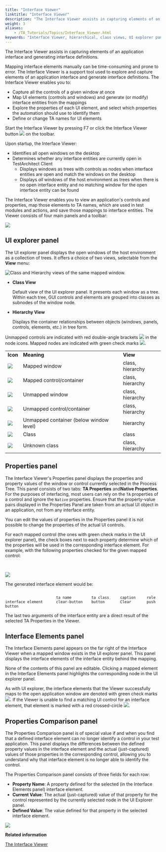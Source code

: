 ```yaml
--- 
title: "Interface Viewer"
linktitle: "Interface Viewer"
description: "The Interface Viewer assists in capturing elements of an application interface and generating interface definitions."
weight: 3
aliases: 
    - /TA_Tutorials/Topics/Interface_Viewer.html
keywords: "Interface Viewer, hierarchical, class views, UI explorer panel, Properties panel, Interface Elements panel, hierarchical view, class view"
---
```


The Interface Viewer assists in capturing elements of an application interface and generating interface definitions.

Mapping interface elements manually can be time-consuming and prone to error. The Interface Viewer is a support tool used to explore and capture elements of an application interface and generate interface definitions. The Interface Viewer enables you to:

-   Capture all the controls of a given window at once
-   Map UI elements \(controls and windows\) and generate \(or modify\) interface entities from the mappings
-   Explore the properties of each UI element, and select which properties the automation should use to identify them
-   Define or change TA names for UI elements

Start the Interface Viewer by pressing F7 or click the Interface Viewer button ![](/images/TA_Tutorials/Images/btn.TAC_toolbar.Interface_Viewer.png) on the toolbar.

Upon startup, the Interface Viewer:

-   Identifies all open windows on the desktop
-   Determines whether any interface entities are currently open in TestArchitect Client
    -   Displays windows as trees with controls as nodes when interface entities are open and match the windows on the desktop
    -   Displays *all* windows of the host environment as trees when there is no open interface entity and no matching window for the open interface entity can be found

The Interface Viewer enables you to view an application's controls and properties, map those elements to TA names, which are used in test modules and actions, and save those mappings to interface entities. The Viewer consists of four main panels and a toolbar:

![](/images/TA_Tutorials/Images/dlg.Interface_Viewer_UIA.png)

## UI explorer panel

The UI explorer panel displays the open windows of the host environment as a collection of trees. It offers a choice of two views, selectable from the **View** menu:

![](/images/TA_Tutorials/Images/tut.Interface_Defs.Int_Viewer.UIExpl_views.png "Class and Hierarchy views of the same mapped window.")

-   **Class View**

    Default view of the UI explorer panel. It presents each window as a tree. Within each tree, GUI controls and elements are grouped into classes as subnodes of the window node.

-   **Hierarchy View**

    Displays the container relationships between objects \(windows, panels, controls, elements, etc.\) in tree form.


Unmapped controls are indicated with red double-angle brackets ![](/images/TA_Tutorials/Images/icn.Interface_Viewer.Red_angle_brackets.png) in the node icons. Mapped nodes are indicated with green check marks ![](/images/TA_Tutorials/Images/icn.Interface_Viewer.Green_check_mark.png).

||||
|------|------|------|
|**Icon**|**Meaning**|**View**|
|![](/images/TA_Tutorials/Images/icn.Interface_Viewer.Green_check_mark_on_window.png)|Mapped window|class, hierarchy|
|![](/images/TA_Tutorials/Images/icn.Interface_Viewer.Green_check_mark.png)|Mapped control/container|class, hierarchy|
|![](/images/TA_Tutorials/Images/icn.Interface_Viewer.Window.png)|Unmapped window|class, hierarchy|
|![](/images/TA_Tutorials/Images/icn.Interface_Viewer.Red_angle_brackets.png)|Unmapped control/container|class, hierarchy|
|![](/images/TA_Tutorials/Images/icn.Interface_Viewer.Unmapped_container.png)|Unmapped container \(below window level\)|hierarchy|
|![](/images/TA_Tutorials/Images/icn.Interface_Viewer.Class.png)|Class|class|
|![](/images/TA_Tutorials/Images/icn.Interface_Viewer.Unknown_class.png)|Unknown class|class, hierarchy|

## Properties panel

The Interface Viewer's Properties panel displays the properties and property values of the window or control currently selected in the Process Tree. This panel consists of two tabs: **TA Properties** and**Native Properties**.  For the purposes of interfacing, most users can rely on the `TA` properties of a control and ignore the `Native` properties. Ensure that the property-value pairs displayed in the Properties Panel are taken from an actual UI object in an application, not from any interface entity. 

You can edit the values of properties in the Properties panel it is not possible to change the properties of the actual UI controls.

For each mapped control \(the ones with green check marks in the UI explorer panel\), the check boxes next to each property determine which of the properties will be used in the corresponding interface element. For example, with the following properties checked for the given mapped control:

   

![](/images/TA_Tutorials/Images/tut.Interface_Defs.Interface_Viewer.Mapping_xmpl.png)

The generated interface element would be:

```

                       ta name         ta class     caption     role
interface element      clear-button    button       Clear       push button

```

The last two arguments of the interface entity are a direct result of the selected TA Properties in the Viewer.

## Interface Elements panel

The Interface Elements panel appears on the far right of the Interface Viewer when a mapped window exists in the UI explorer panel. This panel displays the interface elements of the interface entity behind the mapping.

None of the contents of this panel are editable. Clicking a mapped element in the Interface Elements panel highlights the corresponding node in the UI explorer panel.

As with UI explorer, the interface elements that the Viewer successfully maps to the open application window are denoted with green check marks![](/images/TA_Tutorials/Images/icn.Interface_Viewer.Green_check_mark.png). If the Viewer is unable to find a matching UI control for an interface element, that element is marked with a red crossed-circle ![](/images/TA_Tutorials/Images/icn.Interface_Viewer.Red_crossed_circle.png).

## Properties Comparison panel

The Properties Comparison panel is of special value if and when you find that a defined interface element can no longer identify a control in your test application. This panel displays the differences between the defined property values in the interface element and the actual \(just-captured\) values of those properties in the corresponding control, allowing you to understand why that interface element is no longer able to identify the control.

The Properties Comparison panel consists of three fields for each row:

-   **Property Name**: A property defined for the selected \(in the Interface Elements panel\) interface element.
-   **Current Value**: The actual \(just-captured\) value of that property for the control represented by the currently selected node in the UI Explorer panel.
-   **Defined Value**: The value defined for that property in the selected interface element.

![](/images/TA_Help/Images/Properties_comparison_panel.png)




**Related information**  


[The Interface Viewer](/TA_Help/Topics/Interface_def_Viewer.html)


